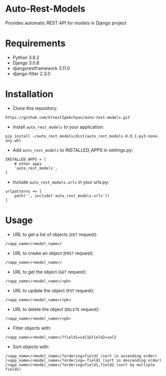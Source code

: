# Auto-Rest-Models
Provides automatic REST API for models in Django project

# Requirements
- Python 3.8.2
- Django 3.0.8
- djangorestframework 3.11.0
- django-filter 2.3.0

# Installation
- Clone this repository:

```https://github.com/ErnestIpekchyan/auto-rest-models.git```

- Install `auto_rest_models` to your application:

```pip install ~/auto_rest_models/dist/auto_rest_models-0.0.1-py3-none-any.whl```

- Add `auto_rest_models` to INSTALLED_APPS in settings.py:

```
INSTALLED_APPS = [
    # other apps
    'auto_rest_models',
]
```

- Include `auto_rest_models.urls` in your urls.py:

```
urlpatterns += [
    path('', include('auto_rest_models.urls'))
]
```

# Usage

- URL to get a list of objects (`GET` request):

```
/<app_name>/<model_name>/
```

- URL to create an object (`POST` request):

```
/<app_name>/<model_name>/
```

- URL to get the object (`GET` request):

```
/<app_name>/<model_name>/<pk>
```

- URL to update the object (`PUT` request):

```
/<app_name>/<model_name>/<pk>
```

- URL to delete the object (`DELETE` request):

```
/<app_name>/<model_name>/<pk>
```

- Filter objects with:

```
/<app_name>/<model_name>/?field1=val1&field2=val2
```

- Sort objects with:

```
/<app_name>/<model_name>/?ordering=field1 (sort in ascending order)
/<app_name>/<model_name>/?ordering=-field1 (sort in descending order)
/<app_name>/<model_name>/?ordering=field1,field2 (sort by multiple fields)
```